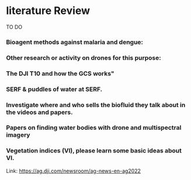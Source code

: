 # literature Review

TO DO 
### Bioagent methods against malaria and dengue:


### Other research or activity on drones for this purpose:


### The DJI T10 and how the GCS works" 


### SERF & puddles of water at SERF.


### Investigate where and who sells the biofluid they talk about in the videos and papers.

 
### Papers on finding water bodies with drone and multispectral imagery


 

### Vegetation indices (VI), please learn some basic ideas about VI.



Link: https://ag.dji.com/newsroom/ag-news-en-ag2022

